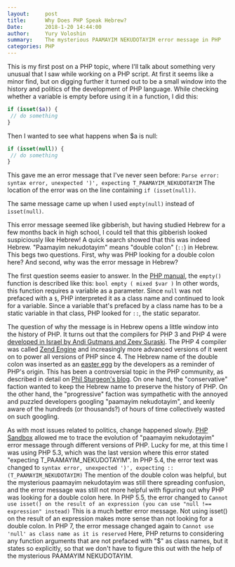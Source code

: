 ```yaml
---
layout:     post
title:      Why Does PHP Speak Hebrew? 
Date:       2018-1-20 14:44:00
author:     Yury Voloshin
summary:    The mysterious PAAMAYIM NEKUDOTAYIM error message in PHP
categories: PHP
---
```

This is my first post on a PHP topic, where I'll talk about something very unusual that I saw while working on a PHP script. At first it seems like a minor find, but on digging further it turned out to be a small window into the history and politics of the development of PHP language. While checking whether a variable is empty before using it in a function, I did this:

```php
if (isset($a)) {
 // do something
}
```

Then I wanted to see what happens when $a is null:

```php
if (isset(null)) {
 // do something
}
```

This gave me an error message that I've never seen before:
`Parse error:  syntax error, unexpected ')', expecting T_PAAMAYIM_NEKUDOTAYIM`
The location of the error was on the line containing `if (isset(null))`.

The same message came up when I used `empty(null)` instead of `isset(null)`.

This error message seemed like gibberish, but having studied Hebrew for a few months back in high school, I could tell that this gibberish looked suspiciously like Hebrew! A quick search showed that this was indeed Hebrew. "Paamayim nekudotayim" means "double colon" (`::`) in Hebrew. This begs two questions. First, why was PHP looking for a double colon here? And second, why was the error message in Hebrew?

The first question seems easier to answer. In the [PHP manual](http://php.net/manual/en/function.empty.php), the `empty()` function is described like this:
`bool empty ( mixed $var )`
 In other words, this function requires a variable as a parameter. Since `null` was not prefaced with a `$`, PHP interpreted it as a class name and continued to look for a variable. Since a variable that's prefaced by a class name has to be a static variable in that class, PHP looked for `::`, the static separator. 

The question of why the message is in Hebrew opens a little window into the history of PHP. It turns out that the compilers for PHP 3 and PHP 4 were [developed in Israel by Andi Gutmans and Zeev Suraski](https://en.wikipedia.org/wiki/Zend_Technologies). The PHP 4 compiler was called [Zend Engine](https://en.wikipedia.org/wiki/Zend_Engine) and increasingly more advanced versions of it went on to power all versions of PHP since 4. The Hebrew name of the double colon was inserted as an [easter egg](https://en.wikipedia.org/wiki/Easter_egg_(media)) by the developers as a reminder of PHP's origin. This has been a controversial topic  in the PHP community, as described in detail on [Phil Sturgeon's blog](https://philsturgeon.uk/php/2013/09/09/t-paamayim-nekudotayim-v-sanity/). On one hand, the "conservative" faction wanted to keep the Hebrew name to preserve the history of PHP. On the other hand, the "progressive" faction was sympathetic with the annoyed and puzzled developers googling "paamayim nekudotayim", and keenly aware of the hundreds (or thousands?) of hours of time collectively wasted on such googling. 

As with most issues related to politics, change happened slowly. [PHP Sandbox](http://sandbox.onlinephpfunctions.com) allowed me to trace the evolution of "paamayim nekudotayim" error message through different versions of PHP. Lucky for me, at this time I was using PHP 5.3, which was the last version where this error stated "expecting T_PAAMAYIM_NEKUDOTAYIM". In PHP 5.4, the error text was changed to 
`syntax error, unexpected ')', expecting :: (T_PAAMAYIM_NEKUDOTAYIM)`
The mention of the double colon was helpful, but the mysterious paamayim nekudotayim was still there spreading confusion, and the error message was still not more helpful with figuring out why PHP was looking for a double colon here. In PHP 5.5, the error changed to 
`Cannot use isset() on the result of an expression (you can use "null !== expression" instead)`
This is a much better error message. Not using isset() on the result of an expression makes more sense than not looking for a double colon. In PHP 7, the error message changed again to 
`Cannot use 'null' as class name as it is reserved`
Here, PHP returns to considering any function arguments that are not prefaced with "$" as class names, but it states so explicitly, so that we don't have to figure this out with the help of the mysterious PAAMAYIM NEKUDOTAYIM.

